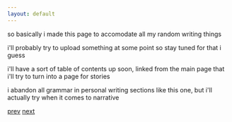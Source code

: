 ```yaml
---
layout: default
---
```


so basically i made this page to accomodate all my random writing things

i'll probably try to upload something at some point so stay tuned for that i guess

i'll have a sort of table of contents up soon, linked from the main page that i'll try to turn into a page for stories

i abandon all grammar in personal writing sections like this one, but i'll actually try when it comes to narrative

[prev](nopeika.github.io/updates/u1.md)     [next](nopeika.github.io/updates/u3.md)
